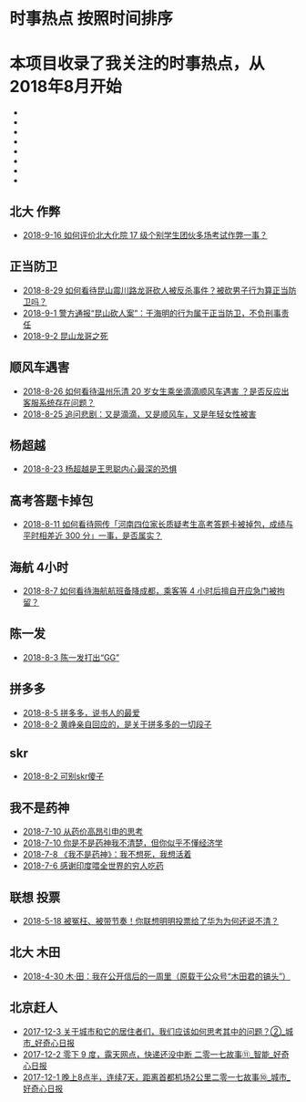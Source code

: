 # 时事热点 按照时间排序
# 本项目收录了我关注的时事热点，从2018年8月开始
*   []()
*   []()
*   []()
*   []()
*   []()
*   []()
*   []()
*   []()

## 北大 作弊
*   [2018-9-16 如何评价北大化院 17 级个别学生团伙多场考试作弊一事？](https://www.zhihu.com/question/293395440)

## 正当防卫
*   [2018-8-29 如何看待昆山震川路龙哥砍人被反杀事件？被砍男子行为算正当防卫吗？](https://www.zhihu.com/question/292359078)
*   [2018-9-1 警方通报“昆山砍人案”：于海明的行为属于正当防卫，不负刑事责任](https://mp.weixin.qq.com/s?__biz=MjM5MjExOTIyMA==&mid=2652362538&idx=1&sn=f6e3a344e00c3cd7fd8b46f87cf68395&chksm=bd4857f18a3fdee7e823a2d4a824965542b9044f56cd0a5412f8c2b2b53bada75442afd11d31&mpshare=1&scene=23&srcid=09018c4GVVypEffJLh3NdWgA#rd)
*   [2018-9-2 昆山龙哥之死](https://www.huxiu.com/article/260605.html)
## 顺风车遇害
*   [2018-8-26 如何看待温州乐清 20 岁女生乘坐滴滴顺风车遇害 ？是否反应出客服系统存在问题？](https://www.zhihu.com/question/291804959)
*   [2018-8-25 追问悲剧：又是滴滴，又是顺风车，又是年轻女性被害](https://www.zhihu.com/special/20228351)
## 杨超越
*   [2018-8-23 杨超越是王思聪内心最深的恐惧](https://mp.weixin.qq.com/s?__biz=MjM5NzE2NTY0Ng==&mid=2650674332&idx=1&sn=a9be83bed07b471ed09ffa063f495663&chksm=bed49bbd89a312abd788c0773e5554d921f2d5cef286cc404de4161a118ab480f36afde7875a&mpshare=1&scene=23&srcid=0823U0esJts9FJtEIREMmSUW#rd)
## 高考答题卡掉包
*   [2018-8-11 如何看待网传「河南四位家长质疑考生高考答题卡被掉包，成绩与平时相差近 300 分」一事，是否属实？](https://www.zhihu.com/question/288624650)
## 海航 4小时
*   [2018-8-7 如何看待海航航班备降成都，乘客等 4 小时后擅自开应急门被拘留？](https://www.zhihu.com/question/288176833/)
## 陈一发
*   [2018-8-3 陈一发打出“GG”](https://www.huxiu.com/article/255667.html)
## 拼多多
*   [2018-8-5 拼多多，说书人的最爱](https://mp.weixin.qq.com/s?__biz=MzA3MDMwOTcwMg==&mid=2650005460&idx=1&sn=be67c7760c76310bea29dcffffc0ca75&chksm=8739bdfdb04e34eb5802027d4085d0ba852b514453636c7c5e54f6f441a25abbc4642044e409&mpshare=1&scene=23&srcid=0805t1iDxhTvMhdaYyvuz3aX#rd)
*   [2018-8-2 黄峥亲自回应的，是关于拼多多的一切段子](https://www.huxiu.com/article/255482.html)
## skr
*   [2018-8-2 可别skr傻子](https://www.huxiu.com/article/255495.html)
## 我不是药神
*   [2018-7-10  从药价高昂引申的思考](https://mp.weixin.qq.com/s?__biz=MzI0MjA1Mjg2Ng==&mid=2649867742&idx=1&sn=5667cac7b7591cfc4814eef5ce099998&chksm=f1075fb3c670d6a5c56a77f1b89016c23a9591a9e674fed784e3d1afcc61ddabec10db7b2d62&mpshare=1&scene=23&srcid=0711chUGBE9JZKa9JD09n9Hg#rd)
*   [2018-7-10 你是不是药神我不清楚，但你似乎不懂经济学](https://mp.weixin.qq.com/s?__biz=MzA3MDMwOTcwMg==&mid=2650005402&idx=1&sn=791b161a7c6b28f5550fc4fbe79fbfba&chksm=8739bdb3b04e34a566586e23a2dc63188c76bba57f6c6b20e0c5eba806ac5a29775e2bddfea9&mpshare=1&scene=23&srcid=07111wvzL1G6i5ueUlAlXJyK#rd)
*   [2018-7-8 《我不是药神》：我不想死，我想活着](https://mp.weixin.qq.com/s?__biz=MzA4OTQ1MTQxNg==&mid=2652046462&idx=1&sn=f5c28250041939120fd8ecf2d5719b88&chksm=8bfd1a89bc8a939fcc248fe88970d456f4ac43b4ba99b360be98765b94068ee12094c59c64c8&scene=21#wechat_redirect)
*   [2018-7-6  感谢印度喂全世界的穷人吃药](https://mp.weixin.qq.com/s?__biz=MzUxMTMwMTMxMw==&mid=2247488883&idx=1&sn=7809bbd8a07ff19a9c590ab2f7647ce7&chksm=f97496ddce031fcba2f15c1c845c27547146641013b75813295147b34b74a62e5112a2379225&mpshare=1&scene=23&srcid=0711XxJP8b1z4xs3fkkky9AF#rd)
## 联想 投票
*   [2018-5-18 被冤枉、被带节奏！你联想明明投票给了华为为何还说不清？](https://zhuanlan.zhihu.com/p/36910391)
## 北大 木田
*   [2018-4-30 木·田：我在公开信后的一周里（原载于公众号“木田君的镐头”）](https://sikaozhe1997.github.io/Xin-Yue/#/%E6%9C%A8%C2%B7%E7%94%B0%EF%BC%9A%E6%88%91%E5%9C%A8%E5%85%AC%E5%BC%80%E4%BF%A1%E5%90%8E%E7%9A%84%E4%B8%80%E5%91%A8%E9%87%8C.md)
## 北京赶人
*   [2017-12-3 关于城市和它的居住者们，我们应该如何思考其中的问题？②_城市_好奇心日报](https://github.com/zhang0peter/good-articles-by-sort/blob/master/精选/关于城市和它的居住者们，我们应该如何思考其中的问题？②_城市_好奇心日报.pdf)
*   [2017-12-2 零下 9 度，露天网点，快递还没中断   二零一七故事⑪_智能_好奇心日报](https://github.com/zhang0peter/good-articles-by-sort/blob/master/精选/零下9度，露天网点，快递还没中断二零一七故事⑪_智能_好奇心日报.pdf)
*   [2017-12-1 晚上8点半，连续7天，距离首都机场2公里二零一七故事⑩_城市_好奇心日报](https://github.com/zhang0peter/good-articles-by-sort/blob/master/精选/晚上8点半，连续7天，距离首都机场2公里二零一七故事⑩_城市_好奇心日报.pdf)